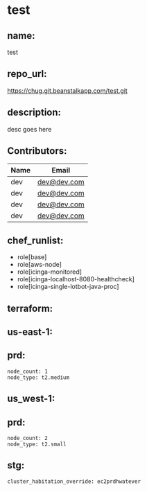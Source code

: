 # test

## name:
  test

## repo_url:
  https://chug.git.beanstalkapp.com/test.git

## description:
  desc goes here

## Contributors: 
| Name | Email |
| ---- | ---- |
|dev|dev@dev.com|
|dev|dev@dev.com|
|dev|dev@dev.com|
|dev|dev@dev.com|


## chef_runlist: 
- role[base] 
- role[aws-node] 
- role[icinga-monitored] 
- role[icinga-localhost-8080-healthcheck] 
- role[icinga-single-lotbot-java-proc] 

## terraform: 
## us-east-1: 
## prd: 
    node_count: 1 
    node_type: t2.medium
## us_west-1: 
## prd: 
    node_count: 2 
    node_type: t2.small
## stg: 
    cluster_habitation_override: ec2prdhwatever
